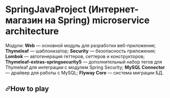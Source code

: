 # SpringJavaProject (Интернет-магазин на Spring) microservice architecture
Модули:
**Web** — основной модуль для разработки веб-приложения;
**Thymeleaf** — шаблонизатор;
**Security** — безопасность приложения;
**Lombok** — автогенерация геттеров, сеттеров и конструкторов;
**Thymeleaf-extras-springsecurity5** — дополнительный набор тегов для Thymeleaf для интеграции с модулем Spring Security;
**MySQL Connector** — драйвер для работы с MySQL;
**Flyway Core** — система миграции БД.
<h2 dir="auto"><a id="user-content-how-to-play" class="anchor" aria-hidden="true" href="#how-to-play"><svg class="octicon octicon-link" viewBox="0 0 16 16" version="1.1" width="16" height="16" aria-hidden="true"><path fill-rule="evenodd" d="M7.775 3.275a.75.75 0 001.06 1.06l1.25-1.25a2 2 0 112.83 2.83l-2.5 2.5a2 2 0 01-2.83 0 .75.75 0 00-1.06 1.06 3.5 3.5 0 004.95 0l2.5-2.5a3.5 3.5 0 00-4.95-4.95l-1.25 1.25zm-4.69 9.64a2 2 0 010-2.83l2.5-2.5a2 2 0 012.83 0 .75.75 0 001.06-1.06 3.5 3.5 0 00-4.95 0l-2.5 2.5a3.5 3.5 0 004.95 4.95l1.25-1.25a.75.75 0 00-1.06-1.06l-1.25 1.25a2 2 0 01-2.83 0z"></path></svg></a>How to play</h2>
